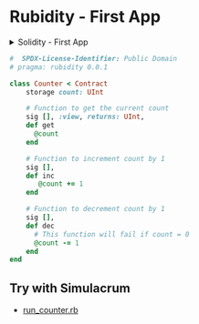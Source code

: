 # Rubidity - First App



<details>
<summary markdown="1">Solidity - First App</summary>

``` solidity
// SPDX-License-Identifier: MIT
pragma solidity ^0.8.20;

contract Counter {
    uint public count;

    // Function to get the current count
    function get() public view returns (uint) {
        return count;
    }

    // Function to increment count by 1
    function inc() public {
        count += 1;
    }

    // Function to decrement count by 1
    function dec() public {
        // This function will fail if count = 0
        count -= 1;
    }
}
```

</details>



``` ruby
#  SPDX-License-Identifier: Public Domain
# pragma: rubidity 0.0.1

class Counter < Contract
    storage count: UInt

    # Function to get the current count
    sig [], :view, returns: UInt,
    def get
      @count
    end

    # Function to increment count by 1
    sig [],
    def inc
       @count += 1
    end

    # Function to decrement count by 1
    sig [],
    def dec
      # This function will fail if count = 0
      @count -= 1
    end
end
```


## Try with Simulacrum

- [run_counter.rb](run_counter.rb)

